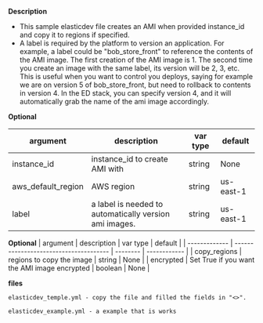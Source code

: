 **Description**

  - This sample elasticdev file creates an AMI when provided instance_id and copy it to regions if specified.
  - A label is required by the platform to version an application.  For example, a label could be "bob_store_front" to reference the contents of the AMI image.  The first creation of the AMI image is 1.  The second time you create an image with the same label, its version will be 2, 3, etc. This is useful when you want to control you deploys, saying for example we are on version 5 of bob_store_front, but need to rollback to contents in version 4.  In the ED stack, you can specify version 4, and it will automatically grab the name of the ami image accordingly.


**Optional**

| argument      | description                            | var type | default      |
| ------------- | -------------------------------------- | -------- | ------------ |
| instance_id   | instance_id to create AMI with                 | string   | None         |
| aws_default_region   | AWS region                  | string   | us-east-1         |
| label   | a label is needed to automatically version ami images.  | string   | us-east-1         |

**Optional**
| argument      | description                            | var type | default      |
| ------------- | -------------------------------------- | -------- | ------------ |
| copy_regions   | regions to copy the image                 | string   | None         |
| encrypted   | Set True if you want the AMI image encrypted       | boolean   | None       |

**files**

```
elasticdev_temple.yml - copy the file and filled the fields in "<>". 
```

```
elasticdev_example.yml - a example that is works
```

